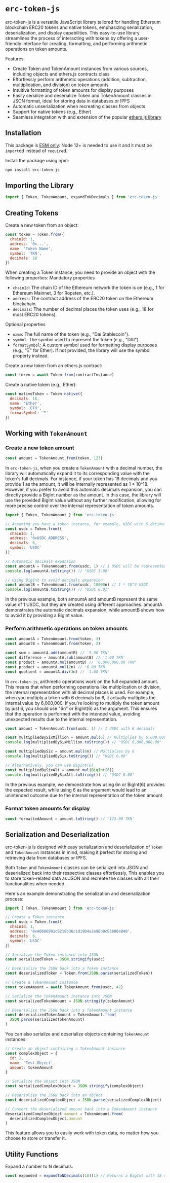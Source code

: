 # `erc-token-js`

erc-token-js is a versatile JavaScript library tailored for handling Ethereum blockchain ERC20 tokens and native tokens, emphasizing serialization, deserialization, and display capabilities. This easy-to-use library streamlines the process of interacting with tokens by offering a user-friendly interface for creating, formatting, and performing arithmetic operations on token amounts.

Features:

- Create Token and TokenAmount instances from various sources, including objects and ethers.js contracts class
- Effortlessly perform arithmetic operations (addition, subtraction, multiplication, and division) on token amounts
- Intuitive formatting of token amounts for display purposes
- Easily serialize and deserialize Token and TokenAmount classes in JSON format, ideal for storing data in databases or IPFS
- Automatic unserialization when recreating classes from objects
- Support for native tokens (e.g., Ether)
- Seamless integration with and extension of the popular [ethers.js library](https://docs.ethers.io/)

## Installation

This package is [ESM only](https://gist.github.com/sindresorhus/a39789f98801d908bbc7ff3ecc99d99c):
Node 12+ is needed to use it and it must be `import`ed instead of `require`d.

Install the package using npm:

```bash
npm install erc-token-js
```

## Importing the Library

```javascript
import { Token, TokenAmount, expandToNDecimals } from 'erc-token-js'
```

## Creating Tokens

Create a new token from an object:

```javascript
const token = Token.from({
  chainId: 1,
  address: '0x...',
  name: 'Token Name',
  symbol: 'TKN',
  decimals: 18
})
```

When creating a Token instance, you need to provide an object with the following properties:
Mandatory properties

- `chainId`: The chain ID of the Ethereum network the token is on (e.g., 1 for Ethereum Mainnet, 3 for Ropsten, etc.).
- `address`: The contract address of the ERC20 token on the Ethereum blockchain.
- `decimals`: The number of decimal places the token uses (e.g., 18 for most ERC20 tokens).

Optional properties

- `name`: The full name of the token (e.g., "Dai Stablecoin").
- `symbol`: The symbol used to represent the token (e.g., "DAI").
- `formatSymbol`: A custom symbol used for formatting display purposes (e.g., "Ξ" for Ether). If not provided, the library will use the symbol property instead.

Create a new token from an ethers.js contract:

```javascript
const token = await Token.from(contractInstance)
```

Create a native token (e.g., Ether):

```javascript
const nativeToken = Token.native({
  decimals: 18,
  name: 'Ether',
  symbol: 'ETH',
  formatSymbol: 'Ξ'
})
```

## Working with `TokenAmount`

### Create a new token amount

```javascript
const amount = TokenAmount.from(token, 123)
```

In `erc-token-js`, when you create a `TokenAmount` with a decimal number, the library will automatically expand it to its corresponding value with the token's full decimals. For instance, if your token has 18 decimals and you provide 1 as the amount, it will be internally represented as 1 \* 10^18. However, if you prefer to avoid this automatic decimals expansion, you can directly provide a BigInt number as the amount. In this case, the library will use the provided BigInt value without any further modification, allowing for more precise control over the internal representation of token amounts.

```javascript
import { Token, TokenAmount } from 'erc-token-js'

// Assuming you have a token instance, for example, USDC with 6 decimals
const usdc = Token.from({
  chainId: 1,
  address: '0xUSDC_ADDRESS',
  decimals: 6,
  symbol: 'USDC'
})

// Automatic decimals expansion
const amountA = TokenAmount.from(usdc, 1) // 1 USDC will be represented as 1 * 10^6 internally
console.log(amountA.toString()) // "USDC 1.00"

// Using BigInt to avoid decimals expansion
const amountB = TokenAmount.from(usdc, 10000n) // 1 * 10^4 USDC
console.log(amountB.toString()) // "USDC 0.01"
```

In the previous example, both amountA and amountB represent the same value of 1 USDC, but they are created using different approaches. amountA demonstrates the automatic decimals expansion, while amountB shows how to avoid it by providing a BigInt value.

### Perform arithmetic operations on token amounts

```javascript
const amountA = TokenAmount.from(token, 3)
const amountB = TokenAmount.from(token, 2)

const sum = amountA.add(amountB) // '5.00 TKN'
const difference = amountA.sub(amountB) // '1.00 TKN'
const product = amountA.mul(amountB) // '6,000,000.00 TKN'
const product = amountA.mul(2n) // '6.00 TKN'
const quotient = amountA.div(3n) // '1.00 TKN'
```

In `erc-token-js`, arithmetic operations work on the full expanded amount. This means that when performing operations like multiplication or division, the internal representation with all decimal places is used. For example, when you multiply a token with 6 decimals by 6, it actually multiplies the internal value by 6,000,000. If you're looking to multiply the token amount by just 6, you should use "6n" or BigInt(6) as the argument. This ensures that the operation is performed with the intended value, avoiding unexpected results due to the internal representation.

```javascript
const amount = TokenAmount.from(usdc, 1) // 1 USDC with 6 decimals

const multipliedBySixMillion = amount.mul(6) // Multiplies by 6,000,000
console.log(multipliedBySixMillion.toString()) // "USDC 6,000,000.00"

const multipliedBySix = amount.mul(6n) // Multiplies by 6
console.log(multipliedBySix.toString()) // "USDC 6.00"

// Alternatively, you can use BigInt(6)
const multipliedBySixAlt = amount.mul(BigInt(6))
console.log(multipliedBySixAlt.toString()) // "USDC 6.00"
```

In the previous example, we demonstrate how using 6n or BigInt(6) provides the expected result, while using 6 as the argument would lead to an unintended outcome due to the internal representation of the token amount.

### Format token amounts for display

```javascript
const formattedAmount = amount.toString() // '123.00 TKN'
```

## Serialization and Deserialization

erc-token-js is designed with easy serialization and deserialization of `Token` and `TokenAmount` instances in mind, making it perfect for storing and retrieving data from databases or IPFS.

Both `Token` and `TokenAmount` classes can be serialized into JSON and deserialized back into their respective classes effortlessly. This enables you to store token-related data as JSON and recreate the classes with all their functionalities when needed.

Here's an example demonstrating the serialization and deserialization process:

```javascript
import { Token, TokenAmount } from 'erc-token-js'

// Create a Token instance
const usdc = Token.from({
  chainId: 1,
  address: '0xA0b86991c6218b36c1d19D4a2e9Eb0cE3606eB48',
  decimals: 6,
  symbol: 'USDC'
})

// Serialize the Token instance into JSON
const serializedToken = JSON.stringify(usdc)

// Deserialize the JSON back into a Token instance
const deserializedToken = Token.from(JSON.parse(serializedToken))

// Create a TokenAmount instance
const tokenAmount = await TokenAmount.from(usdc, 42)

// Serialize the TokenAmount instance into JSON
const serializedTokenAmount = JSON.stringify(tokenAmount)

// Deserialize the JSON back into a TokenAmount instance
const deserializedTokenAmount = TokenAmount.from(
  JSON.parse(serializedTokenAmount)
)
```

You can also serialize and deserialize objects containing `TokenAmount` instances:

```javascript
// Create an object containing a TokenAmount instance
const complexObject = {
  id: 1,
  name: 'Test Object',
  amount: tokenAmount
}

// Serialize the object into JSON
const serializedComplexObject = JSON.stringify(complexObject)

// Deserialize the JSON back into an object
const deserializedComplexObject = JSON.parse(serializedComplexObject)

// Convert the deserialized amount back into a TokenAmount instance
deserializedComplexObject.amount = TokenAmount.from(
  deserializedComplexObject.amount
)
```

This feature allows you to easily work with token data, no matter how you choose to store or transfer it.

## Utility Functions

Expand a number to N decimals:

```javascript
const expanded = expandToNDecimals(18)(1) // Returns a BigInt with 18 decimals
```
